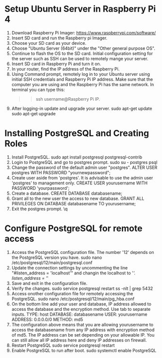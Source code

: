 # Setup Ubuntu Server in Raspberry Pi 4
1. Download Raspberry Pi Imager: https://www.raspberrypi.com/software/
2. Insert SD card and run the Raspberry pi Imager.
3. Choose your SD card as your device.
4. Choose "Ubuntu Server (64bit)" under the "Other general purpose OS".
5. Continue to flash the OS to the SD card. Initial configuration setting for the server such as SSH can be used to remotely mange your server.
6. Insert SD card in Raspberry Pi and turn it on.
7. In your router, find the IP address of the Raspberry Pi.
8. Using Command prompt, remotely log in to your Ubuntu server using initial SSH credentials and Raspberry Pi IP address. Make sure that the computer you are using and the Raspberry Pi has the same network. In terminal you can type this:
   >> ssh username@Raspberry Pi IP.
9. After logging-in update and upgrade your server.
   sudo apt-get update
   sudo apt-get upgrade

# Installing PostgreSQL and Creating Roles
1. Install PostgreSQL.
   sudo apt install postgresql postgresql-contrib
2. Login to PostgreSQL and go to postgres prompt.
   sudo su - postgres
   psql
3. Change the password of the default admin user "postgres".
   ALTER USER postgres WITH PASSWORD "yournewpassword";
4. Create user aside from 'postgres'.  It is advisable to use the admin user 'postgres' to management only.
   CREATE USER yourusername WITH PASSWORD 'yourpassword';
5. Create a database.
   CREATE DATABASE databasename;
6. Grant all to the new user the access to new database.
   GRANT ALL PRIVILEGES ON DATABASE databasename TO yourusername;
7. Exit the postgres prompt.
   \q

# Configure PostgreSQL for remote access
1. Access the PostgreSQL configuration file. The number '12' depends on the PostgreSQL version you have.
   sudo nano /etc/postgresql/12/main/postgresql.conf
2. Update the connection settings by uncommenting the line "#listen_address = 'localhost'" and changin the localhost to '*'.
   listen_address = '*'
3. Save and exit in the configuration file.
4. Verify the changes.
   sudo service postgresql restart
   ss -nlt | grep 5432
6. Access onother configuration file for remotely accessing the PostgreSQL.
   sudo nano /etc/postgresql/12/main/pg_hba.conf
7. On the bottom line add your user and database, IP address allowed to access the database and the encryption method. Use tab to separate inputs.
   TYPE: host
   DATABASE: databasename
   USER: yourusername
   ADDRESS: 0.0.0.0/0
   METHOD: md5
8. The configuration above means that you are allowing yourusername to access the databasename from any IP address with encryption method of md5. The IP address can be set depending on your allowable IP.  You can still allow all IP address here and deny IP addresses on firewall.
9. Restart PostgreSQL
   sudo service postgresql restart
10. Enable PostgreSQL to run after boot.
    sudo systemctl enable PostgreSQL

    
